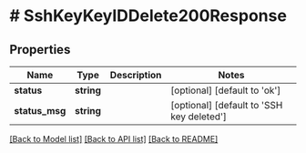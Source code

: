 # # SshKeyKeyIDDelete200Response

## Properties

Name | Type | Description | Notes
------------ | ------------- | ------------- | -------------
**status** | **string** |  | [optional] [default to 'ok']
**status_msg** | **string** |  | [optional] [default to 'SSH key deleted']

[[Back to Model list]](../../README.md#models) [[Back to API list]](../../README.md#endpoints) [[Back to README]](../../README.md)
